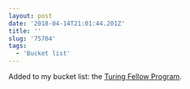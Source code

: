```yaml
---
layout: post
date: '2018-04-14T21:01:44.201Z'
title: ''
slug: '75704'
tags:
  - 'Bucket list'
---
```

Added to my bucket list: the [Turing Fellow Program](https://docs.google.com/document/d/1JXvF4GQ-aOyNxJcuCxii179ljPapYf2G4spOoflPdak).
